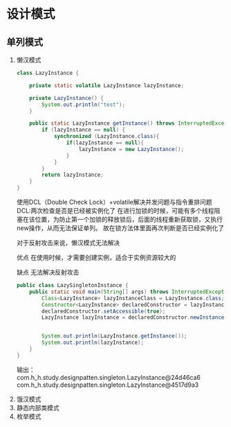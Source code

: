 # 设计模式

## 单列模式
<ol>
<li>懒汉模式</li>

```java
class LazyInstance {

    private static volatile LazyInstance lazyInstance;

    private LazyInstance() {
        System.out.println("test");
    }

    public static LazyInstance getInstance() throws InterruptedException {
        if (lazyInstance == null) {
            synchronized (LazyInstance.class){
                if(lazyInstance == null){
                    lazyInstance = new LazyInstance();
                }
            }
        }
        return lazyInstance;
    }
}
```
使用DCL（Double Check Lock）+volatile解决并发问题与指令重排问题
DCL:两次检查是否是已经被实例化了
在进行加锁的时候，可能有多个线程阻塞在该位置，为防止第一个加锁的释放锁后，后面的线程重新获取锁，又执行new操作，从而无法保证单列。
故在锁方法体里面再次判断是否已经实例化了

对于反射攻击来说，懒汉模式无法解决

优点
在使用时候，才需要创建实例，适合于实例资源较大的

缺点
无法解决反射攻击
```java
public class LazySingletonInstance {
    public static void main(String[] args) throws InterruptedException, NoSuchMethodException, IllegalAccessException, InvocationTargetException, InstantiationException {
        Class<LazyInstance> lazyInstanceClass = LazyInstance.class;
        Constructor<LazyInstance> declaredConstructor = lazyInstanceClass.getDeclaredConstructor();
        declaredConstructor.setAccessible(true);
        LazyInstance lazyInstance = declaredConstructor.newInstance();


        System.out.println(LazyInstance.getInstance());
        System.out.println(lazyInstance);
    }
}
```
输出：<br/>
com.h_h.study.designpatten.singleton.LazyInstance@24d46ca6
com.h_h.study.designpatten.singleton.LazyInstance@4517d9a3


<li>饿汉模式</li>
<li>静态内部类模式</li>
<li>枚举模式</li>

</ol>

